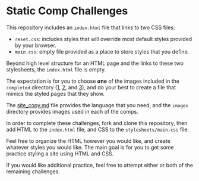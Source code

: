 # Static Comp Challenges

This repository includes an `index.html` file that links to two CSS files:

* `reset.css`: includes styles that will override most default styles provided by your browser.
* `main.css`: empty file provided as a place to store styles that you define.

Beyond high level structure for an HTML page and the links to these two stylesheets, the `index.html` file is empty.

The expectation is for you to choose **one** of the images included in the `completed` directory ([1](completed/challenge1.png), [2](completed/challenge2.png), and [3](completed/challenge3.png)), and do your best to create a file that mimics the styled pages that they show.

The [site_copy.md](site_copy.md) file provides the language that you need, and the `images` directory provides images used in each of the comps.

In order to complete these challenges, fork and clone this repository, then add HTML to the `index.html` file, and CSS to the `stylesheets/main.css` file.

Feel free to organize the HTML however you would like, and create whatever styles you would like. The main goal is for you to get some practice styling a site using HTML and CSS.

If you would like additional practice, feel free to attempt either or both of the remaining challenges.
